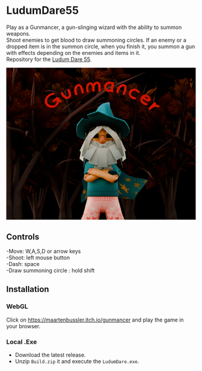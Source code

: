 # LudumDare55

Play as a Gunmancer, a gun-slinging wizard with the ability to summon weapons.  
Shoot enemies to get blood to draw summoning circles. If an enemy or a dropped item is in the summon circle, when you finish it, you summon a gun with effects depending on the enemies and items in it.  
Repository for the [Ludum Dare 55](https://ldjam.com/events/ludum-dare/55).

![Cover](Cover.png)

## Controls

-Move: W,A,S,D or arrow keys  
-Shoot: left mouse button  
-Dash: space  
-Draw summoning circle : hold shift  

## Installation

### WebGL

Click on https://maartenbussler.itch.io/gunmancer and play the game in your browser.

### Local .Exe

- Download the latest release.
- Unzip `Build.zip` it and execute the `LudumDare.exe`.
